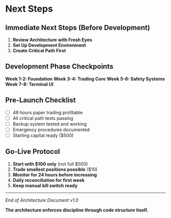 # Next Steps

## Immediate Next Steps (Before Development)

1. **Review Architecture with Fresh Eyes**
2. **Set Up Development Environment**
3. **Create Critical Path First**

## Development Phase Checkpoints

**Week 1-2: Foundation**
**Week 3-4: Trading Core**
**Week 5-6: Safety Systems**
**Week 7-8: Terminal UI**

## Pre-Launch Checklist

- [ ] 48 hours paper trading profitable
- [ ] All critical path tests passing
- [ ] Backup system tested and working
- [ ] Emergency procedures documented
- [ ] Starting capital ready ($500)

## Go-Live Protocol

1. **Start with $100 only** (not full $500)
2. **Trade smallest positions possible** ($10)
3. **Monitor for 24 hours before increasing**
4. **Daily reconciliation for first week**
5. **Keep manual kill switch ready**

---

*End of Architecture Document v1.0*

**The architecture enforces discipline through code structure itself.**